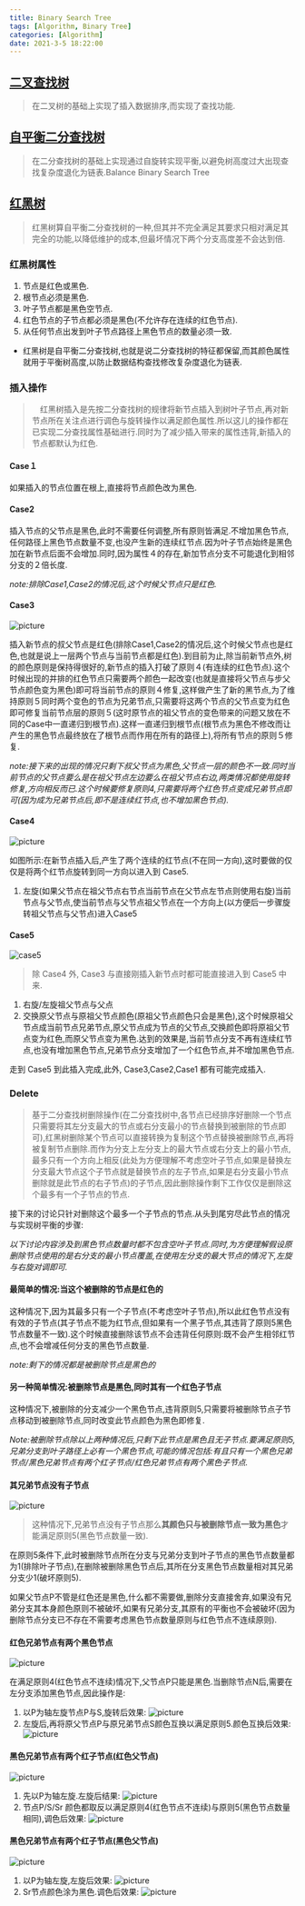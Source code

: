 ```yaml
---
title: Binary Search Tree
tags: [Algorithm, Binary Tree]
categories: [Algorithm]
date: 2021-3-5 18:22:00
---
```


## [二叉查找树](https://zh.wikipedia.org/zh-cn/%E4%BA%8C%E5%85%83%E6%90%9C%E5%B0%8B%E6%A8%B9)

> 在二叉树的基础上实现了插入数据排序,而实现了查找功能.
<!--more-->
## [自平衡二分查找树](https://zh.wikipedia.org/zh-cn/AVL%E6%A0%91)

> 在二分查找树的基础上实现通过自旋转实现平衡,以避免树高度过大出现查找复杂度退化为链表.Balance Binary Search Tree

## [红黑树](https://zh.wikipedia.org/wiki/%E7%BA%A2%E9%BB%91%E6%A0%91)

> 红黑树算自平衡二分查找树的一种,但其并不完全满足其要求只相对满足其完全的功能,以降低维护的成本,但最坏情况下两个分支高度差不会达到倍.

### 红黑树属性

1. 节点是红色或黑色.
2. 根节点必须是黑色.
3. 叶子节点都是黑色空节点.
4. 红色节点的子节点都必须是黑色(不允许存在连续的红色节点).
5. 从任何节点出发到叶子节点路径上黑色节点的数量必须一致.


- 红黑树是自平衡二分查找树,也就是说二分查找树的特征都保留,而其颜色属性就用于平衡树高度,以防止数据结构查找修改复杂度退化为链表.

### 插入操作

>　红黑树插入是先按二分查找树的规律将新节点插入到树叶子节点,再对新节点所在关注点进行调色与旋转操作以满足颜色属性.所以这儿的操作都在已实现二分查找属性基础进行.同时为了减少插入带来的属性违背,新插入的节点都默认为红色.

#### Case１

如果插入的节点位置在根上,直接将节点颜色改为黑色.

#### Case2

插入节点的父节点是黑色,此时不需要任何调整,所有原则皆满足.不增加黑色节点,任何路径上黑色节点数量不变,也没产生新的连续红节点.因为叶子节点始终是黑色加在新节点后面不会增加.同时,因为属性４的存在,新加节点分支不可能退化到相邻分支的２倍长度.

_note:排除Case1,Case2的情况后,这个时候父节点只是红色._

#### Case3

![picture](https://upload.wikimedia.org/wikipedia/commons/c/c8/Red-black_tree_insert_case_3.png)

插入新节点的叔父节点是红色(排除Case1,Case2的情况后,这个时候父节点也是红色,也就是说上一层两个节点与当前节点都是红色).到目前为止,除当前新节点外,树的颜色原则是保持得很好的,新节点的插入打破了原则４(有连续的红色节点).这个时候出现的并排的红色节点只需要两个颜色一起改变(也就是直接将父节点与步父节点颜色变为黑色)即可将当前节点的原则４修复,这样做产生了新的黑节点,为了维持原则５同时两个变色的节点为兄弟节点,只需要将这两个节点的父节点变为红色即可修复当前节点层的原则５(这时原节点的祖父节点的变色带来的问题又放在不同的Case中一直递归到根节点).这样一直递归到根节点(根节点为黑色不修改而让产生的黑色节点最终放在了根节点而作用在所有的路径上),将所有节点的原则５修复.

_note:接下来的出现的情况只剩下叔父节点为黑色,父节点一层的颜色不一致.同时当前节点的父节点要么是在祖父节点左边要么在祖父节点右边,两类情况都使用旋转修复,方向相反而已.这个时候要修复原则4,只需要将两个红色节点变成兄弟节点即可(因为成为兄弟节点后,即不是连续红节点,也不增加黑色节点)._

#### Case4

![picture](https://upload.wikimedia.org/wikipedia/commons/5/56/Red-black_tree_insert_case_4.png)

如图所示:在新节点插入后,产生了两个连续的红节点(不在同一方向),这时要做的仅仅是将两个红节点旋转到同一方向以进入到 Case5.

1. 左旋(如果父节点在祖父节点右节点当前节点在父节点左节点则使用右旋)当前节点与父节点,使当前节点与父节点祖父节点在一个方向上(以方便后一步骤旋转祖父节点与父节点)进入Case5

#### Case5

![case5](https://upload.wikimedia.org/wikipedia/commons/6/66/Red-black_tree_insert_case_5.png)

> 除 Case4 外, Case3 与直接刚插入新节点时都可能直接进入到 Case5 中来.

1. 右旋/左旋祖父节点与父点
2. 交换原父节点与原祖父节点颜色(原祖父节点颜色只会是黑色),这个时候原祖父节点成当前节点兄弟节点,原父节点成为节点的父节点,交换颜色即将原祖父节点变为红色,而原父节点变为黑色.达到的效果是,当前节点分支不再有连续红节点,也没有增加黑色节点,兄弟节点分支增加了一个红色节点,并不增加黑色节点.

走到 Case5 到此插入完成,此外, Case3,Case2,Case1 都有可能完成插入.

### Delete

> 基于二分查找树删除操作(在二分查找树中,各节点已经排序好删除一个节点只需要将其左分支最大的节点或右分支最小的节点替换到被删除的节点即可),红黑树删除某个节点可以直接转换为复制这个节点替换被删除节点,再将被复制节点删除.而作为分支上左分支上的最大节点或右分支上的最小节点,最多只有一个方向上相反(此处为方便理解不考虑空叶子节点,如果是替换左分支最大节点这个子节点就是替换节点的左子节点,如果是右分支最小节点删除就是此节点的右子节点)的子节点,因此删除操作剩下工作仅仅是删除这个最多有一个子节点的节点.

接下来的讨论只针对删除这个最多一个子节点的节点.从头到尾穷尽此节点的情况与实现树平衡的步骤:

_以下讨论内容涉及到黑色节点数量时都不包含空叶子节点.同时,为方便理解假设原删除节点使用的是右分支的最小节点覆盖,在使用左分支的最大节点的情况下,左旋与右旋对调即可._

#### 最简单的情况:当这个被删除的节点是红色的

这种情况下,因为其最多只有一个子节点(不考虑空叶子节点),所以此红色节点没有有效的子节点(其子节点不能为红节点,但如果有一个黑子节点,其违背了原则5黑色节点数量不一致).这个时候直接删除该节点不会违背任何原则:既不会产生相邻红节点,也不会增减任何分支的黑色节点数量.

_note:剩下的情况都是被删除节点是黑色的_

#### 另一种简单情况:被删除节点是黑色,同时其有一个红色子节点

这种情况下,被删除的分支减少一个黑色节点,违背原则5,只需要将被删除节点子节点移动到被删除节点,同时改变此节点颜色为黑色即修复.

_Note:被删除节点除以上两种情况后,只剩下此节点是黑色且无子节点.要满足原则5,兄弟分支到叶子路径上必有一个黑色节点,可能的情况包括:有且只有一个黑色兄弟节点/黑色兄弟节点有两个红子节点/红色兄弟节点有两个黑色子节点._

#### 其兄弟节点没有子节点

![picture](https://upload.wikimedia.org/wikipedia/commons/d/d7/Red-black_tree_delete_case_4.png)

> 这种情况下,兄弟节点没有子节点那么**其颜色只与被删除节点一致为黑色**才能满足原则5(黑色节点数量一致).

在原则5条件下,此时被删除节点所在分支与兄弟分支到叶子节点的黑色节点数量都为1(排除叶子节点),在删除被删除黑色节点后,其所在分支黑色节点数量相对其兄弟分支少1(破坏原则5).

如果父节点P不管是红色还是黑色,什么都不需要做,删除分支直接舍弃,如果没有兄弟分支其本身颜色原则不被破坏,如果有兄弟分支,其原有的平衡也不会被破坏(因为删除节点分支已不存在不需要考虑黑色节点数量原则与红色节点不连续原则).

#### 红色兄弟节点有两个黑色节点

![picture](https://mermaid.ink/img/eyJjb2RlIjoiZ3JhcGggVERcbiAgICBQKChQKSlcbiAgICBOKChOKSlcbiAgICBTKChTKSlcbiAgICBTbCgoU2wpKVxuICAgIFNyKChTcikpXG4gICAgXG4gICAgXG4gICAgUCAtLi0-TlxuICAgIFAgLS0-U1xuICAgIFMgLS0-U2xcbiAgICBTIC0tPlNyXG4gICAgXG5cbiAgICBjbGFzcyBTIHJlZDtcbiAgICBjbGFzcyBQLFNsLFNyLE4gYmxhY2s7XG4gICAgY2xhc3MgTiBkZXByO1xuICAgIGNsYXNzRGVmIGJsYWNrIGNvbG9yOiNmZmYsZmlsbDojMTExLHN0cm9rZTojOTk5LHN0cm9rZS13aWR0aDoxcHg7XG4gICAgY2xhc3NEZWYgcmVkIGNvbG9yOiNmZmYsZmlsbDojZjExLHN0cm9rZTojOTk5LHN0cm9rZS13aWR0aDoxcHg7XG4gICAgY2xhc3NEZWYgZGVwciBjb2xvcjojZWVlLGZpbGw6Izg4OCxzdHJva2U6Izk5OSxzdHJva2Utd2lkdGg6MXB4OyIsIm1lcm1haWQiOnsidGhlbWUiOiJkZWZhdWx0In0sInVwZGF0ZUVkaXRvciI6ZmFsc2V9)

在满足原则4(红色节点不连续)情况下,父节点P只能是黑色.当删除节点N后,需要在左分支添加黑色节点,因此操作是:

1. 以P为轴左旋节点P与S,旋转后效果: ![picture](https://mermaid.ink/img/eyJjb2RlIjoiZ3JhcGggVERcbiAgICBQKChQKSlcbiAgICBOKChOKSlcbiAgICBTKChTKSlcbiAgICBTbCgoU2wpKVxuICAgIFNyKChTcikpXG4gICAgXG4gICAgXG4gICAgUCAtLi0-TlxuICAgIFAgLS0-U2xcbiAgICBTIC0tPlBcbiAgICBTIC0tPlNyXG4gICAgXG5cbiAgICBjbGFzcyBTIHJlZDtcbiAgICBjbGFzcyBQLFNsLFNyLE4gYmxhY2s7XG4gICAgY2xhc3MgTiBkZXByO1xuICAgIGNsYXNzRGVmIGJsYWNrIGNvbG9yOiNmZmYsZmlsbDojMTExLHN0cm9rZTojOTk5LHN0cm9rZS13aWR0aDoxcHg7XG4gICAgY2xhc3NEZWYgcmVkIGNvbG9yOiNmZmYsZmlsbDojZjExLHN0cm9rZTojOTk5LHN0cm9rZS13aWR0aDoxcHg7XG4gICAgY2xhc3NEZWYgZGVwciBjb2xvcjojZWVlLGZpbGw6Izg4OCxzdHJva2U6Izk5OSxzdHJva2Utd2lkdGg6MXB4OyIsIm1lcm1haWQiOnsidGhlbWUiOiJkZWZhdWx0In0sInVwZGF0ZUVkaXRvciI6ZmFsc2V9)
2. 左旋后,再将原父节点P与原兄弟节点S颜色互换以满足原则5.颜色互换后效果:![picture](https://mermaid.ink/img/eyJjb2RlIjoiZ3JhcGggVERcbiAgICBQKChQKSlcbiAgICBOKChOKSlcbiAgICBTKChTKSlcbiAgICBTbCgoU2wpKVxuICAgIFNyKChTcikpXG4gICAgXG4gICAgXG4gICAgUCAtLi0-TlxuICAgIFAgLS0-U2xcbiAgICBTIC0tPlBcbiAgICBTIC0tPlNyXG4gICAgXG5cbiAgICBjbGFzcyBQIHJlZDtcbiAgICBjbGFzcyBTLFNsLFNyLE4gYmxhY2s7XG4gICAgY2xhc3MgTiBkZXByO1xuICAgIGNsYXNzRGVmIGJsYWNrIGNvbG9yOiNmZmYsZmlsbDojMTExLHN0cm9rZTojOTk5LHN0cm9rZS13aWR0aDoxcHg7XG4gICAgY2xhc3NEZWYgcmVkIGNvbG9yOiNmZmYsZmlsbDojZjExLHN0cm9rZTojOTk5LHN0cm9rZS13aWR0aDoxcHg7XG4gICAgY2xhc3NEZWYgZGVwciBjb2xvcjojZWVlLGZpbGw6Izg4OCxzdHJva2U6Izk5OSxzdHJva2Utd2lkdGg6MXB4OyIsIm1lcm1haWQiOnsidGhlbWUiOiJkZWZhdWx0In0sInVwZGF0ZUVkaXRvciI6ZmFsc2V9)

#### 黑色兄弟节点有两个红子节点(红色父节点)

![picture](https://mermaid.ink/svg/eyJjb2RlIjoiZ3JhcGggVERcbiAgICBQKChQKSlcbiAgICBOKChOKSlcbiAgICBTKChTKSlcbiAgICBTbCgoU2wpKVxuICAgIFNyKChTcikpXG4gICAgXG4gICAgXG4gICAgUCAtLi0-TlxuICAgIFAgLS0-U1xuICAgIFMgLS0-U2xcbiAgICBTIC0tPlNyXG4gICAgXG5cbiAgICBjbGFzcyBQLFNsLFNyIHJlZDtcbiAgICBjbGFzcyBTIGJsYWNrO1xuICAgIGNsYXNzIE4gZGVwcjtcbiAgICBjbGFzc0RlZiBibGFjayBjb2xvcjojZmZmLGZpbGw6IzExMSxzdHJva2U6Izk5OSxzdHJva2Utd2lkdGg6MXB4O1xuICAgIGNsYXNzRGVmIHJlZCBjb2xvcjojZmZmLGZpbGw6I2YxMSxzdHJva2U6Izk5OSxzdHJva2Utd2lkdGg6MXB4O1xuICAgIGNsYXNzRGVmIGRlcHIgY29sb3I6I2VlZSxmaWxsOiM1NTUsc3Ryb2tlOiM5OTksc3Ryb2tlLXdpZHRoOjFweDsiLCJtZXJtYWlkIjp7InRoZW1lIjoiZGVmYXVsdCJ9LCJ1cGRhdGVFZGl0b3IiOmZhbHNlfQ)

1. 先以P为轴左旋.左旋后结果: ![picture](https://mermaid.ink/svg/eyJjb2RlIjoiZ3JhcGggVERcbiAgICBQKChQKSlcbiAgICBOKChOKSlcbiAgICBTKChTKSlcbiAgICBTbCgoU2wpKVxuICAgIFNyKChTcikpXG4gICAgXG4gICAgXG4gICAgUCAtLi0-TlxuICAgIFMgLS0-UFxuICAgIFAgLS0-U2xcbiAgICBTIC0tPlNyXG4gICAgXG5cbiAgICBjbGFzcyBQLFNsLFNyIHJlZDtcbiAgICBjbGFzcyBTIGJsYWNrO1xuICAgIGNsYXNzIE4gZGVwcjtcbiAgICBjbGFzc0RlZiBibGFjayBjb2xvcjojZmZmLGZpbGw6IzExMSxzdHJva2U6Izk5OSxzdHJva2Utd2lkdGg6MXB4O1xuICAgIGNsYXNzRGVmIHJlZCBjb2xvcjojZmZmLGZpbGw6I2YxMSxzdHJva2U6Izk5OSxzdHJva2Utd2lkdGg6MXB4O1xuICAgIGNsYXNzRGVmIGRlcHIgY29sb3I6I2VlZSxmaWxsOiM1NTUsc3Ryb2tlOiM5OTksc3Ryb2tlLXdpZHRoOjFweDsiLCJtZXJtYWlkIjp7InRoZW1lIjoiZGVmYXVsdCJ9LCJ1cGRhdGVFZGl0b3IiOmZhbHNlfQ)
2. 节点P/S/Sr 颜色都取反以满足原则4(红色节点不连续)与原则5(黑色节点数量相同),调色后效果: ![picture](https://mermaid.ink/svg/eyJjb2RlIjoiZ3JhcGggVERcbiAgICBQKChQKSlcbiAgICBOKChOKSlcbiAgICBTKChTKSlcbiAgICBTbCgoU2wpKVxuICAgIFNyKChTcikpXG4gICAgXG4gICAgXG4gICAgUC0uLT5OXG4gICAgUy0tPlBcbiAgICBQLS0-U2xcbiAgICBTLS0-U3JcbiAgICBcblxuICAgIGNsYXNzIFAsU3IgcmVkO1xuICAgIGNsYXNzIFNsLFMgYmxhY2s7XG4gICAgY2xhc3MgTiBkZXByO1xuICAgIGNsYXNzRGVmIGJsYWNrIGNvbG9yOiNmZmYsZmlsbDojMTExLHN0cm9rZTojOTk5LHN0cm9rZS13aWR0aDoxcHg7XG4gICAgY2xhc3NEZWYgcmVkIGNvbG9yOiNmZmYsZmlsbDojZjExLHN0cm9rZTojOTk5LHN0cm9rZS13aWR0aDoxcHg7XG4gICAgY2xhc3NEZWYgZGVwciBjb2xvcjojZWVlLGZpbGw6IzU1NSxzdHJva2U6Izk5OSxzdHJva2Utd2lkdGg6MXB4OyIsIm1lcm1haWQiOnsidGhlbWUiOiJkZWZhdWx0In0sInVwZGF0ZUVkaXRvciI6ZmFsc2V9)

#### 黑色兄弟节点有两个红子节点(黑色父节点)

![picture](https://mermaid.ink/svg/eyJjb2RlIjoiZ3JhcGggVERcbiAgICBQKChQKSlcbiAgICBOKChOKSlcbiAgICBTKChTKSlcbiAgICBTbCgoU2wpKVxuICAgIFNyKChTcikpXG4gICAgXG4gICAgXG4gICAgUCAtLi0-TlxuICAgIFAgLS0-U1xuICAgIFMgLS0-U2xcbiAgICBTIC0tPlNyXG4gICAgXG5cbiAgICBjbGFzcyBTbCxTciByZWQ7XG4gICAgY2xhc3MgUCxTIGJsYWNrO1xuICAgIGNsYXNzIE4gZGVwcjtcbiAgICBjbGFzc0RlZiBibGFjayBjb2xvcjojZmZmLGZpbGw6IzExMSxzdHJva2U6Izk5OSxzdHJva2Utd2lkdGg6MXB4O1xuICAgIGNsYXNzRGVmIHJlZCBjb2xvcjojZmZmLGZpbGw6I2YxMSxzdHJva2U6Izk5OSxzdHJva2Utd2lkdGg6MXB4O1xuICAgIGNsYXNzRGVmIGRlcHIgY29sb3I6I2VlZSxmaWxsOiM1NTUsc3Ryb2tlOiM5OTksc3Ryb2tlLXdpZHRoOjFweDsiLCJtZXJtYWlkIjp7InRoZW1lIjoiZGVmYXVsdCJ9LCJ1cGRhdGVFZGl0b3IiOmZhbHNlfQ)

1. 以P为轴左旋,左旋后效果: ![picture](https://mermaid.ink/svg/eyJjb2RlIjoiZ3JhcGggVERcbiAgICBQKChQKSlcbiAgICBOKChOKSlcbiAgICBTKChTKSlcbiAgICBTbCgoU2wpKVxuICAgIFNyKChTcikpXG4gICAgXG4gICAgXG4gICAgUC0uLT5OXG4gICAgUy0tPlBcbiAgICBQLS0-U2xcbiAgICBTLS0-U3JcbiAgICBcblxuICAgIGNsYXNzIFNsLFNyIHJlZDtcbiAgICBjbGFzcyBQLFMgYmxhY2s7XG4gICAgY2xhc3MgTiBkZXByO1xuICAgIGNsYXNzRGVmIGJsYWNrIGNvbG9yOiNmZmYsZmlsbDojMTExLHN0cm9rZTojOTk5LHN0cm9rZS13aWR0aDoxcHg7XG4gICAgY2xhc3NEZWYgcmVkIGNvbG9yOiNmZmYsZmlsbDojZjExLHN0cm9rZTojOTk5LHN0cm9rZS13aWR0aDoxcHg7XG4gICAgY2xhc3NEZWYgZGVwciBjb2xvcjojZWVlLGZpbGw6IzU1NSxzdHJva2U6Izk5OSxzdHJva2Utd2lkdGg6MXB4OyIsIm1lcm1haWQiOnsidGhlbWUiOiJkZWZhdWx0In0sInVwZGF0ZUVkaXRvciI6ZmFsc2V9)
2. Sr节点颜色涂为黑色.调色后效果: ![picture](https://mermaid.ink/svg/eyJjb2RlIjoiZ3JhcGggVERcbiAgICBQKChQKSlcbiAgICBOKChOKSlcbiAgICBTKChTKSlcbiAgICBTbCgoU2wpKVxuICAgIFNyKChTcikpXG4gICAgXG4gICAgXG4gICAgUC0uLT5OXG4gICAgUy0tPlBcbiAgICBQLS0-U2xcbiAgICBTLS0-U3JcbiAgICBcblxuICAgIGNsYXNzIFNsIHJlZDtcbiAgICBjbGFzcyBQLFMsU3IgYmxhY2s7XG4gICAgY2xhc3MgTiBkZXByO1xuICAgIGNsYXNzRGVmIGJsYWNrIGNvbG9yOiNmZmYsZmlsbDojMTExLHN0cm9rZTojOTk5LHN0cm9rZS13aWR0aDoxcHg7XG4gICAgY2xhc3NEZWYgcmVkIGNvbG9yOiNmZmYsZmlsbDojZjExLHN0cm9rZTojOTk5LHN0cm9rZS13aWR0aDoxcHg7XG4gICAgY2xhc3NEZWYgZGVwciBjb2xvcjojZWVlLGZpbGw6IzU1NSxzdHJva2U6Izk5OSxzdHJva2Utd2lkdGg6MXB4OyIsIm1lcm1haWQiOnsidGhlbWUiOiJkZWZhdWx0In0sInVwZGF0ZUVkaXRvciI6ZmFsc2V9)

